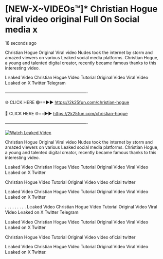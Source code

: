 # [NEW-X~VIDEOs™]* Christian Hogue viral video original Full On Social media x

18 seconds ago

Christian Hogue Original Viral video Nudes took the internet by storm and amazed viewers on various Leaked social media platforms. Christian Hogue, a young and talented digital creator, recently became famous thanks to this interesting video.

L𝚎aked Video Christian Hogue Video Tutorial Original Video Viral Video L𝚎aked on X Twitter Telegram

———————————————————-

🌐 CLICK HERE 🟢==►► https://2k25fun.com/christian-hogue

🔴 CLICK HERE 🌐==►► https://2k25fun.com/christian-hogue

———————————————————-

[![Watch Leaked Video](https://miro.medium.com/v2/resize:fit:828/format:webp/1*cilzJN44JGOrTw9NJCrNHA.gif "Watch Leaked Video")](https://2k25fun.com/christian-hogue)

Christian Hogue Original Viral video Nudes took the internet by storm and amazed viewers on various Leaked social media platforms. Christian Hogue, a young and talented digital creator, recently became famous thanks to this interesting video.

L𝚎aked Video Christian Hogue Video Tutorial Original Video Viral Video L𝚎aked on X Twitter

Christian Hogue Video Tutorial Original Video video oficial twitter

L𝚎aked Video Christian Hogue Video Tutorial Original Video Viral Video L𝚎aked on X Twitter

. . . . . . . . . L𝚎aked Video Christian Hogue Video Tutorial Original Video Viral Video L𝚎aked on X Twitter Telegram

L𝚎aked Video Christian Hogue Video Tutorial Original Video Viral Video L𝚎aked on X Twitter

Christian Hogue Video Tutorial Original Video video oficial twitter

L𝚎aked Video Christian Hogue Video Tutorial Original Video Viral Video L𝚎aked on X Twitter.